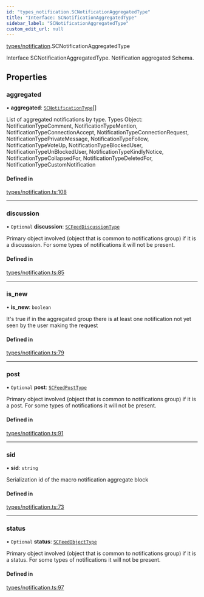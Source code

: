 ```yaml
---
id: "types_notification.SCNotificationAggregatedType"
title: "Interface: SCNotificationAggregatedType"
sidebar_label: "SCNotificationAggregatedType"
custom_edit_url: null
---
```


[types/notification](../modules/types_notification).SCNotificationAggregatedType

Interface SCNotificationAggregatedType.
Notification aggregated Schema.

## Properties

### aggregated

• **aggregated**: [`SCNotificationType`](types_notification.SCNotificationType)[]

List of aggregated notifications by type.
Types Object: NotificationTypeComment, NotificationTypeMention,
NotificationTypeConnectionAccept, NotificationTypeConnectionRequest,
NotificationTypePrivateMessage, NotificationTypeFollow, NotificationTypeVoteUp,
NotificationTypeBlockedUser, NotificationTypeUnBlockedUser,
NotificationTypeKindlyNotice, NotificationTypeCollapsedFor,
NotificationTypeDeletedFor, NotificationTypeCustomNotification

#### Defined in

[types/notification.ts:108](https://github.com/selfcommunity/community-ui/blob/cab08cf/packages/sc-core/src/types/notification.ts#L108)

___

### discussion

• `Optional` **discussion**: [`SCFeedDiscussionType`](types_feed.SCFeedDiscussionType)

Primary object involved (object that is common to notifications group)
if it is a discusssion. For some types of notifications it will not be present.

#### Defined in

[types/notification.ts:85](https://github.com/selfcommunity/community-ui/blob/cab08cf/packages/sc-core/src/types/notification.ts#L85)

___

### is\_new

• **is\_new**: `boolean`

It's true if in the aggregated group there is at least one
notification not yet seen by the user making the request

#### Defined in

[types/notification.ts:79](https://github.com/selfcommunity/community-ui/blob/cab08cf/packages/sc-core/src/types/notification.ts#L79)

___

### post

• `Optional` **post**: [`SCFeedPostType`](types_feed.SCFeedPostType)

Primary object involved (object that is common to notifications group)
if it is a post. For some types of notifications it will not be present.

#### Defined in

[types/notification.ts:91](https://github.com/selfcommunity/community-ui/blob/cab08cf/packages/sc-core/src/types/notification.ts#L91)

___

### sid

• **sid**: `string`

Serialization id of the macro notification aggregate block

#### Defined in

[types/notification.ts:73](https://github.com/selfcommunity/community-ui/blob/cab08cf/packages/sc-core/src/types/notification.ts#L73)

___

### status

• `Optional` **status**: [`SCFeedObjectType`](types_feed.SCFeedObjectType)

Primary object involved (object that is common to notifications group)
if it is a status. For some types of notifications it will not be present.

#### Defined in

[types/notification.ts:97](https://github.com/selfcommunity/community-ui/blob/cab08cf/packages/sc-core/src/types/notification.ts#L97)
